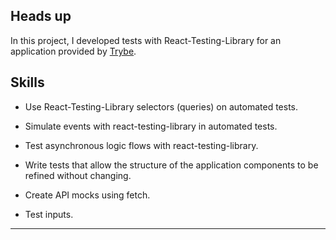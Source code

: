 ## Heads up

In this project, I developed tests with React-Testing-Library for an application provided by [Trybe](https://betrybe.com).

## Skills

* Use React-Testing-Library selectors (queries) on automated tests.

* Simulate events with react-testing-library in automated tests.

* Test asynchronous logic flows with react-testing-library.

* Write tests that allow the structure of the application components to be refined without changing.

* Create API mocks using fetch.

* Test inputs.

---
